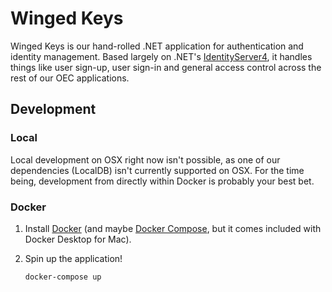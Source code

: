 # Winged Keys

Winged Keys is our hand-rolled .NET application for authentication and identity management.  Based largely on .NET's [IdentityServer4](https://github.com/IdentityServer/IdentityServer4), it handles things like user sign-up, user sign-in and general access control across the rest of our OEC applications.

## Development

### Local
Local development on OSX right now isn't possible, as one of our dependencies (LocalDB) isn't currently supported on OSX.  For the time being, development from directly within Docker is probably your best bet.

### Docker

1. Install [Docker](https://docs.docker.com/install/) (and maybe [Docker Compose](https://docs.docker.com/compose/install/), but it comes included with Docker Desktop for Mac).

1. Spin up the application!
    ```bash
    docker-compose up
    ```